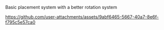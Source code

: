 Basic placement system with a better rotation system



https://github.com/user-attachments/assets/9abf6465-5667-40a7-8e6f-f795c5e57ca0

